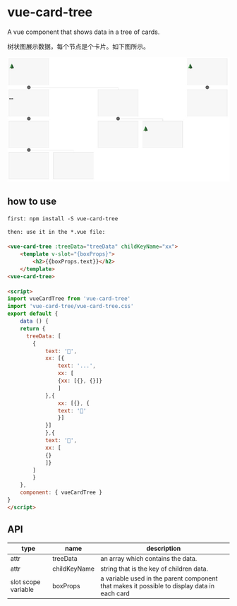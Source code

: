 # vue-card-tree

A vue component that shows data in a tree of cards.

树状图展示数据，每个节点是个卡片。如下图所示。

![demo](./demo.jpg)

## how to use
```
first: npm install -S vue-card-tree
```
```html
then: use it in the *.vue file:

<vue-card-tree :treeData="treeData" childKeyName="xx">
    <template v-slot="{boxProps}">
        <h2>{{boxProps.text}}</h2>
    </template>
<vue-card-tree>

<script>
import vueCardTree from 'vue-card-tree'
import 'vue-card-tree/vue-card-tree.css'
export default {
    data () {
    return {
      treeData: [
        {
            text: '🌲',
            xx: [{
                text: '...',
                xx: [
                {xx: [{}, {}]}
                ]
            },{
                xx: [{}, {
                text: '🌲'
                }]
            }]
            },{
            text: '🌲',
            xx: [
            {}
            ]}
        ]
        }
    },
    component: { vueCardTree }
}
</script>
```

## API

| type | name | description |
| --- | --- | --- |
| attr | treeData | an array which contains the data. |
| attr | childKeyName | string that is the key of children data. |
| slot scope variable | boxProps | a variable used in the parent component that makes it possible to display data in each card